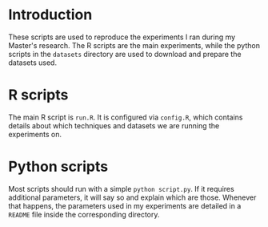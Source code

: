 # Introduction
These scripts are used to reproduce the experiments I ran during my Master's
research. The R scripts are the main experiments, while the python scripts in
the `datasets` directory are used to download and prepare the datasets used.

# R scripts
The main R script is `run.R`. It is configured via `config.R`, which contains
details about which techniques and datasets we are running the experiments on.

# Python scripts
Most scripts should run with a simple `python script.py`. If it requires
additional parameters, it will say so and explain which are those. Whenever that
happens, the parameters used in my experiments are detailed in a `README` file
inside the corresponding directory.
